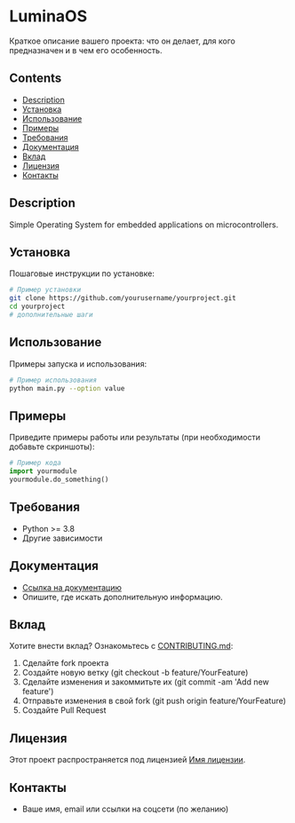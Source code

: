 # LuminaOS

Краткое описание вашего проекта: что он делает, для кого предназначен и в чем его особенность.

## Contents

- [Description](#description)
- [Установка](#установка)
- [Использование](#использование)
- [Примеры](#примеры)
- [Требования](#требования)
- [Документация](#документация)
- [Вклад](#вклад)
- [Лицензия](#лицензия)
- [Контакты](#контакты)

## Description

Simple Operating System for embedded applications on microcontrollers.

## Установка

Пошаговые инструкции по установке:

```sh
# Пример установки
git clone https://github.com/yourusername/yourproject.git
cd yourproject
# дополнительные шаги
```

## Использование

Примеры запуска и использования:

```sh
# Пример использования
python main.py --option value
```

## Примеры

Приведите примеры работы или результаты (при необходимости добавьте скриншоты):

```python
# Пример кода
import yourmodule
yourmodule.do_something()
```

## Требования

- Python >= 3.8
- Другие зависимости

## Документация

- [Ссылка на документацию](https://github.com/yourusername/yourproject/wiki)
- Опишите, где искать дополнительную информацию.

## Вклад

Хотите внести вклад? Ознакомьтесь с [CONTRIBUTING.md](CONTRIBUTING.md):

1. Сделайте fork проекта
2. Создайте новую ветку (git checkout -b feature/YourFeature)
3. Сделайте изменения и закоммитьте их (git commit -am 'Add new feature')
4. Отправьте изменения в свой fork (git push origin feature/YourFeature)
5. Создайте Pull Request

## Лицензия

Этот проект распространяется под лицензией [Имя лицензии](LICENSE).

## Контакты

- Ваше имя, email или ссылки на соцсети (по желанию)
